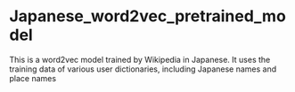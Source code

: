 # Japanese_word2vec_pretrained_model
This is a word2vec model trained by Wikipedia in Japanese. It uses the training data of various user dictionaries, including Japanese names and place names
